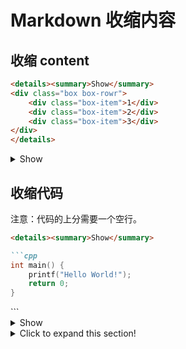# Markdown 收缩内容

## 收缩 content

```markdown
<details><summary>Show</summary>
<div class="box box-rowr">
	<div class="box-item">1</div>
	<div class="box-item">2</div>
	<div class="box-item">3</div>
</div>
</details>
```

<details><summary>Show</summary>
<div class="box box-rowr">
	<div class="box-item">1</div>
	<div class="box-item">2</div>
	<div class="box-item">3</div>
</div>
</details>

## 收缩代码

注意：代码的上分需要一个空行。

```markdown
<details><summary>Show</summary>

```cpp
int main() {
	printf("Hello World!");
	return 0;
}
```
</details>
```

<details><summary>Show</summary>

```cpp
int main() {
	printf("Hello World!");
	return 0;
}
```
</details>

<details>
	<summary>Click to expand this section!</summary>
	<h5>A nice Javascript pitfall!</h5>

	```javascript
	console.log(['1', '7', '11'].map(parseInt));
	```
</details>